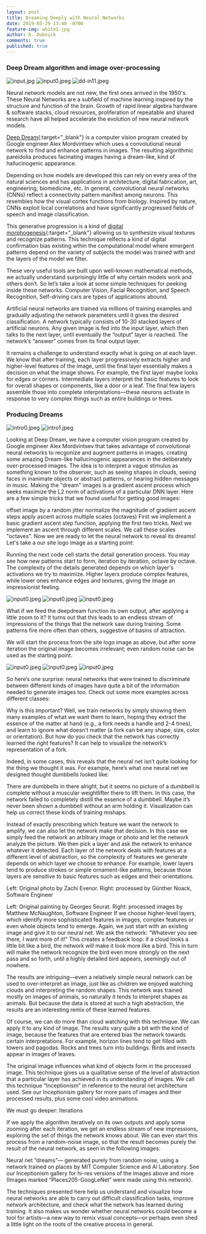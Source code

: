 ```yaml
---
layout: post
title: Dreaming Deeply with Neural Networks
date: 2019-05-29 13:40 -0700
feature-img: white1.jpg
author: R. Dubnick
comments: true
published: true
---
```

### Deep Dream algorithm and image over-processing

![input.jpg]({{site.baseurl}}/assets/img/blog-cnn/input.jpg)
![input0.jpeg]({{site.baseurl}}/assets/img/blog-cnn/input_color1.jpeg)
![dd-in11.jpeg]({{site.baseurl}}/assets/img/blog-cnn/dd-in11.jpeg)

Neural network models are not new, the first ones arrived in the 1950's.  These Neural Networks are a subfield of machine learning inspired by the structure and function of the brain.  Growth of rapid linear algebra hardware & software stacks, cloud resources, proliferation of repeatable and shared research have all helped accelerate the evolution of new neural network models.

[Deep Dream](https://en.wikipedia.org/wiki/DeepDream){:target="_blank"} is a computer vision program created by Google engineer Alex Mordvintsev which uses a convolutional neural network to find and enhance patterns in images.  The resulting algorithmic pareidolia produces facinating images having a dream-like, kind of hallucinogenic appearance.


Depending on how models are developed this can rely on every area of the natural sciences and has applications in architecture, digital fabrication, art, engineering, biomedicine, etc.  In general, convolutional neural networks (CNNs) reflect a connectivity pattern manifest among neurons.  This resembles how the visual cortex functions from biology.  Inspired by nature, CNNs exploit local correlations and have significantly progressed fields of speech and image classification.

This generative progression is a kind of [digital morphogenesis](https://en.wikipedia.org/wiki/Digital_morphogenesis){:target="_blank"} allowing us to synthesize visual textures and recognize patterns.  This technique relfects a kind of digital confirmation bias existing wthin the computational model where emergent patterns depend on the variety of subjects the model was trained with and the layers of the model we filter.

These very useful tools are built upon well-known mathematical methods, we actually understand surprisingly little of why certain models work and others don’t. So let’s take a look at some simple techniques for peeking inside these networks.  Computer Vision, Facial Recognition, and Speech Recognition, Self-driving cars are types of applications abound.


Artificial neural networks are trained via millions of training examples and gradually adjusting the network parameters until it gives the desired classification.  A network typically consists of 10-30 stacked layers of artificial neurons. Any given image is fed into the input layer, which then talks to the next layer, until eventually the “output” layer is reached. The network’s “answer” comes from its final output layer.

It remains a challenge to understand exactly what is going on at each layer. We know that after training, each layer progressively extracts higher and higher-level features of the image, until the final layer essentially makes a decision on what the image shows. For example, the first layer maybe looks for edges or corners. Intermediate layers interpret the basic features to look for overall shapes or components, like a door or a leaf. The final few layers assemble those into complete interpretations—these neurons activate in response to very complex things such as entire buildings or trees.

### Producing Dreams

![intro0.jpeg]({{site.baseurl}}/assets/img/blog-cnn/intro0.jpg)
![intro1.jpeg]({{site.baseurl}}/assets/img/blog-cnn/intro1.jpg)

Looking at Deep Dream, we have a computer vision program created by Google engineer Alex Mordvintsev that takes advantage of convolutional neural networks to recgonize and augment patterns in images, creating some amazing Dream-like hallucinogenic appearances in the deliberately over-processed images.  The idea is to interpret a vague stimulus as something known to the observer, such as seeing shapes in clouds, seeing faces in inanimate objects or abstract patterns, or hearing hidden messages in music.  Making the "dream" images is a gradient ascent process which seeks maximize the L2 norm of activations of a particular DNN layer. Here are a few simple tricks that we found useful for getting good images:

offset image by a random jitter
normalize the magnitude of gradient ascent steps
apply ascent across multiple scales (octaves)
First we implement a basic gradient ascent step function, applying the first two tricks. Next we implement an ascent through different scales. We call these scales "octaves".  Now we are ready to let the neural network to reveal its dreams! Let's take a our site logo image as a starting point:


Running the next code cell starts the detail generation process. You may see how new patterns start to form, iteration by iteration, octave by octave.
The complexity of the details generated depends on which layer's activations we try to maximize. Higher layers produce complex features, while lower ones enhance edges and textures, giving the image an impressionist feeling.

![input0.jpeg]({{site.baseurl}}/assets/img/blog-cnn/input.jpg)
![input0.jpeg]({{site.baseurl}}/assets/img/blog-cnn/input0.jpeg)
![input0.jpeg]({{site.baseurl}}/assets/img/blog-cnn/input_color1.jpeg)

What if we feed the deepdream function its own output, after applying a little zoom to it? It turns out that this leads to an endless stream of impressions of the things that the network saw during training. Some patterns fire more often than others, suggestive of basins of attraction.

We will start the process from the site logo image as above, but after some iteration the original image becomes irrelevant; even random noise can be used as the starting point.

![input0.jpeg]({{site.baseurl}}/assets/img/blog-cnn/input1.jpeg)
![input0.jpeg]({{site.baseurl}}/assets/img/blog-cnn/input6a.jpeg)
![input0.jpeg]({{site.baseurl}}/assets/img/blog-cnn/input16xxx.jpeg)

So here’s one surprise: neural networks that were trained to discriminate between different kinds of images have quite a bit of the information needed to
generate
images too. Check out some more examples across different classes:

Why is this important? Well, we train networks by simply showing them many examples of what we want them to learn, hoping they extract the essence of the matter at hand (e.g., a fork needs a handle and 2-4 tines), and learn to ignore what doesn’t matter (a fork can be any shape, size, color or orientation). But how do you check that the network has correctly learned the right features? It can help to visualize the network’s representation of a fork.

Indeed, in some cases, this reveals that the neural net isn’t quite looking for the thing we thought it was. For example, here’s what one neural net we designed thought dumbbells looked like:

There are dumbbells in there alright, but it seems no picture of a dumbbell is complete without a muscular weightlifter there to lift them. In this case, the network failed to completely distill the essence of a dumbbell. Maybe it’s never been shown a dumbbell without an arm holding it. Visualization can help us correct these kinds of training mishaps.

Instead of exactly prescribing which feature we want the network to amplify, we can also let the network make that decision. In this case we simply feed the network an arbitrary image or photo and let the network analyze the picture. We then pick a layer and ask the network to enhance whatever it detected. Each layer of the network deals with features at a different level of abstraction, so the complexity of features we generate depends on which layer we choose to enhance. For example, lower layers tend to produce strokes or simple ornament-like patterns, because those layers are sensitive to basic features such as edges and their orientations.

Left: Original photo by Zachi Evenor. Right: processed by Günther Noack, Software Engineer

Left: Original painting by Georges Seurat. Right: processed images by Matthew McNaughton, Software Engineer
If we choose higher-level layers, which identify more sophisticated features in images, complex features or even whole objects tend to emerge. Again, we just start with an existing image and give it to our neural net. We ask the network: “Whatever you see there, I want more of it!” This creates a feedback loop: if a cloud looks a little bit like a bird, the network will make it look more like a bird. This in turn will make the network recognize the bird even more strongly on the next pass and so forth, until a highly detailed bird appears, seemingly out of nowhere.

The results are intriguing—even a relatively simple neural network can be used to over-interpret an image, just like as children we enjoyed watching clouds and interpreting the random shapes. This network was trained mostly on images of animals, so naturally it tends to interpret shapes as animals. But because the data is stored at such a high abstraction, the results are an interesting remix of these learned features.

Of course, we can do more than cloud watching with this technique. We can apply it to any kind of image. The results vary quite a bit with the kind of image, because the features that are entered bias the network towards certain interpretations. For example, horizon lines tend to get filled with towers and pagodas. Rocks and trees turn into buildings. Birds and insects appear in images of leaves.

The original image influences what kind of objects form in the processed image.
This technique gives us a qualitative sense of the level of abstraction that a particular layer has achieved in its understanding of images. We call this technique “Inceptionism” in reference to the neural net architecture used. See our Inceptionism gallery for more pairs of images and their processed results, plus some cool video animations.

We must go deeper: Iterations

If we apply the algorithm iteratively on its own outputs and apply some zooming after each iteration, we get an endless stream of new impressions, exploring the set of things the network knows about. We can even start this process from a random-noise image, so that the result becomes purely the result of the neural network, as seen in the following images:

Neural net “dreams”— generated purely from random noise, using a network trained on places by MIT Computer Science and AI Laboratory. See our Inceptionism gallery for hi-res versions of the images above and more (Images marked “Places205-GoogLeNet” were made using this network).

The techniques presented here help us understand and visualize how neural networks are able to carry out difficult classification tasks, improve network architecture, and check what the network has learned during training. It also makes us wonder whether neural networks could become a tool for artists—a new way to remix visual concepts—or perhaps even shed a little light on the roots of the creative process in general.
